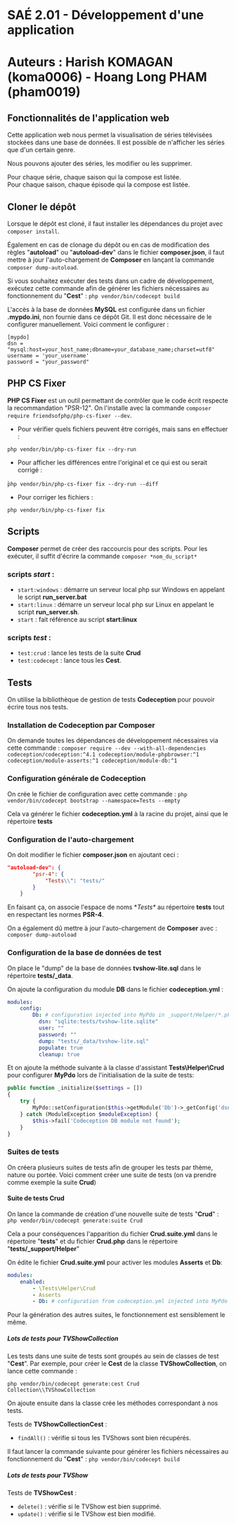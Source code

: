 # SAÉ 2.01 - Développement d'une application

# Auteurs : Harish KOMAGAN (koma0006) - Hoang Long PHAM (pham0019)

## Fonctionnalités de l'application web

Cette application web nous permet la visualisation de séries télévisées stockées dans une base de données.
Il est possible de n'afficher les séries que d'un certain genre.  

Nous pouvons ajouter des séries, les modifier ou les supprimer.  

Pour chaque série, chaque saison qui la compose est listée.  
Pour chaque saison, chaque épisode qui la compose est listée.

## Cloner le dépôt

Lorsque le dépôt est cloné, il faut installer les dépendances du projet avec `composer install`.

Également en cas de clonage du dépôt ou en cas de modification des règles "**autoload**" ou "**autoload-dev**"
dans le fichier **composer.json**, il faut mettre à jour l'auto-chargement de **Composer** en lançant la commande
`composer dump-autoload`.

Si vous souhaitez exécuter des tests dans un cadre de développement, exécutez cette commande afin de
générer les fichiers nécessaires au fonctionnement du "**Cest**" :
`php vendor/bin/codecept build`

L'accès à la base de données **MySQL** est configurée dans un fichier **.mypdo.ini**, non fournie dans ce dépôt Git. Il est donc
nécessaire de le configurer manuellement. Voici comment le configurer :
```
[mypdo]
dsn = "mysql:host=your_host_name;dbname=your_database_name;charset=utf8"
username = 'your_username'
password = "your_password"
```

## PHP CS Fixer

**PHP CS Fixer** est un outil permettant de contrôler que le code écrit respecte la recommandation "PSR-12".
On l'installe avec la commande `composer require friendsofphp/php-cs-fixer --dev`.

- Pour vérifier quels fichiers peuvent être corrigés, mais sans en effectuer :

`php vendor/bin/php-cs-fixer fix --dry-run`

- Pour afficher les différences entre l'original et ce qui est ou serait corrigé :

̀`php vendor/bin/php-cs-fixer fix --dry-run --diff`

- Pour corriger les fichiers :

`php vendor/bin/php-cs-fixer fix`

## Scripts 

**Composer** permet de créer des raccourcis pour des scripts. Pour les exécuter, il suffit d'écrire la commande
`composer *nom_du_script*`

### scripts _**start**_ :

- `start:windows` : démarre un serveur local php sur Windows en appelant le script **run_server.bat**
- `start:linux` : démarre un serveur local php sur Linux en appelant le script **run_server.sh**. 
- `start` : fait référence au script **start:linux**

### scripts _**test**_ :

- `test:crud` : lance les tests de la suite **Crud**
- `test:codecept` : lance tous les **Cest**.

## Tests

On utilise la bibliothèque de gestion de tests **Codeception** pour pouvoir écrire tous nos tests.

### Installation de **Codeception** par **Composer**

On demande toutes les dépendances de développement nécessaires via cette commande :
`composer require --dev --with-all-dependencies codeception/codeception:^4.1 codeception/module-phpbrowser:^1 
codeception/module-asserts:^1 codeception/module-db:^1`

### Configuration générale de **Codeception**

On crée le fichier de configuration avec cette commande :
`php vendor/bin/codecept bootstrap --namespace=Tests --empty`

Cela va générer le fichier **codeception.yml** à la racine du projet, ainsi que le répertoire **tests**

### Configuration de l'auto-chargement

On doit modifier le fichier **composer.json** en ajoutant ceci :
```json
"autoload-dev": {
        "psr-4": {
            "Tests\\": "tests/"
        }
    }
```

En faisant ça, on associe l'espace de noms **Tests\** au répertoire **tests** tout en respectant les normes **PSR-4**.

On a également dû mettre à jour l'auto-chargement de **Composer** avec :
`composer dump-autoload`

### Configuration de la base de données de test

On place le "dump" de la base de données **tvshow-lite.sql** dans le répertoire **tests/_data**.

On ajoute la configuration du module **DB** dans le fichier **codeception.yml** :
```yml
modules:
    config:
        Db: # configuration injected into MyPdo in _support/Helper/*.php, if necessary
          dsn: "sqlite:tests/tvshow-lite.sqlite"
          user: ""
          password: ""
          dump: "tests/_data/tvshow-lite.sql"
          populate: true
          cleanup: true
```

Et on ajoute la méthode suivante à la classe d'assistant **Tests\Helper\Crud** pour configurer **MyPdo** lors de
l'initialisation de la suite de tests:
```php
public function _initialize($settings = [])
{
    try {
        MyPdo::setConfiguration($this->getModule('Db')->_getConfig('dsn'));
    } catch (ModuleException $moduleException) {
        $this->fail('Codeception DB module not found');
    }
}
```

### Suites de tests

On créera plusieurs suites de tests afin de grouper les tests par thème, nature ou portée.
Voici comment créer une suite de tests (on va prendre comme exemple la suite **Crud**)

#### Suite de tests **Crud**

On lance la commande de création d'une nouvelle suite de tests "**Crud**" :
`php vendor/bin/codecept generate:suite Crud`

Cela a pour conséquences l'apparition du fichier **Crud.suite.yml** dans le répertoire "**tests**"
et du fichier **Crud.php** dans le répertoire "**tests/_support/Helper**"

On édite le fichier **Crud.suite.yml** pour activer les modules **Asserts** et **Db**:
```yml
modules:
    enabled:
        - \Tests\Helper\Crud
        - Asserts
        - Db: # configuration from codeception.yml injected into MyPdo in _support/Helper/Crud.php
```

Pour la génération des autres suites, le fonctionnement est sensiblement le même.

##### Lots de tests pour **TVShowCollection**

Les tests dans une suite de tests sont groupés au sein de classes de test "**Cest**". Par exemple, pour créer
le **Cest** de la classe **TVShowCollection**, on lance cette commande :

`php vendor/bin/codecept generate:cest Crud Collection\\TVShowCollection`

On ajoute ensuite dans la classe crée les méthodes correspondant à nos tests.

Tests de **TVShowCollectionCest** :
- `findAll()` : vérifie si tous les TVShows sont bien récupérés.

Il faut lancer la commande suivante pour générer les fichiers nécessaires au fonctionnement du "**Cest**" :
`php vendor/bin/codecept build`

##### Lots de tests pour **TVShow**

Tests de **TVShowCest** :
- `delete()` : vérifie si le TVShow est bien supprimé.
- `update()` : vérifie si le TVShow est bien modifié.